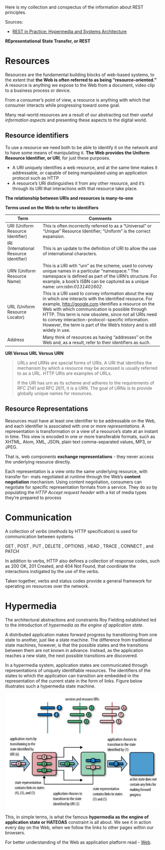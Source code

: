 Here is my collection and conspectus of the information about REST principles.

Sources:
* [REST in Practice: Hypermedia and Systems Architecture](http://shop.oreilly.com/product/9780596805838.do)

**REpresentational State Transfer, or REST**

# Resources

Resources are the fundamental building blocks of web-based systems, to the extent that **the Web is often referred to as being “resource-oriented.”** A resource is anything we expose to the Web from a document, video clip to a business process or device. 

From a consumer’s point of view, a resource is anything with which that consumer interacts while progressing toward some goal. 

Many real-world resources are a result of our abstracting out their useful _information aspects_ and presenting these aspects to the digital world.

## Resource identifiers

To use a resource we need both to be able to identify it on the network and to have
some means of manipulating it. **The Web provides the Uniform Resource Identifier, or
URI**, for just these purposes. 
* A URI uniquely identifies a web resource, and at the same time makes it addressable, or capable of being manipulated using an application protocol such as HTTP
* A resource’s URI distinguishes it from any other resource, and it’s through its URI that interactions with that resource take place.

**The relationship between URIs and resources is many-to-one**

**Terms used on the Web to refer to identifiers**

|Term| Comments|
|------|-----|
|URI (Uniform Resource Identifier)| This is often incorrectly referred to as a “Universal” or “Unique” Resource Identifier; “Uniform” is the correct expansion.|
|IRI (International Resource Identifier)| This is an update to the definition of URI to allow the use of international characters.|
|URN (Uniform Resource Name)| This is a URI with “urn” as the scheme, used to convey unique names in a particular “namespace.” The namespace is defined as part of the URN’s structure. For example, a book’s ISBN can be captured as a unique name: *urn:isbn:0131401602*.|
|URL (Uniform Resource Locator)| This is a URI used to convey information about the way in which one interacts with the identified resource. For example, http://google.com identifies a resource on the Web with which communication is possible through HTTP. This term is now obsolete, since not all URIs need to convey interaction-protocol-specific information. However, the term is part of the Web’s history and is still widely in use.|
|Address| Many think of resources as having “addresses” on the Web and, as a result, refer to their identifiers as such.|

**URI Versus URL Versus URN**

> URLs and URNs are special forms of URIs. A URI that identifies the mechanism by which a
resource may be accessed is usually referred to as a URL. HTTP URIs are examples of URLs.
>
>If the URI has urn as its scheme and adheres to the requirements of RFC 2141 and RFC
2611, it is a URN. The goal of URNs is to provide globally unique names for resources.

## Resource Representations

Resources must have at least one identifier to be addressable on the Web, and each identifier is associated with one or more *representations*. A representation is transformation or a view of a resource’s state at an instant in time. This view is encoded in one or more transferable formats, such as XHTML, Atom, XML, JSON, plain text comma-separated values, MP3, or JPEG.

That is, web components **exchange representations** - they never access the underlying resource directly.

Each representation is a view onto the same underlying resource, with transfer for-
mats negotiated at runtime through the Web’s **content negotiation** mechanism.
Using content negotiation, consumers can negotiate for specific representation formats from a service. They do so by populating the *HTTP Accept request header* with a list of media types they’re prepared to process

# Communication

A collection of *verbs* (*methods* by HTTP specification) is used for communication between systems.

GET , POST , PUT , DELETE , OPTIONS , HEAD , TRACE , CONNECT , and PATCH

In addition to verbs, HTTP also defines a collection of response codes, such as 200 OK, 201 Created, and 404 Not Found, that coordinate the interactions instigated by the use of the verbs. 

Taken together, verbs and status codes provide a general framework for operating on resources over the network.

# Hypermedia

The architectural abstractions and constraints Roy Fielding established led to the introduction of *hypermedia as the engine of application state*.

A distributed application makes forward progress by transitioning from one state to another, just like a state machine. The difference from traditional state machines, however, is that the possible states and the transitions between them are not known in advance. Instead, as the application reaches a new state, the next possible transitions are discovered.

In a hypermedia system, application states are communicated through representations of uniquely identifiable resources. The identifiers of the states to which the application can transition are embedded in the representation of the current state in the form of links. Figure below illustrates such a hypermedia state machine.

![Example of hypermedia as the engine for application state in action](hypermedia-app-state.png)

This, in simple terms, is what the famous **hypermedia as the engine of application state or HATEOAS** constraint is all about. We see it in action every day on the Web, when we
follow the links to other pages within our browsers.

For better understanding of the Web as application platform read - [Web](/pages/architecture/web).